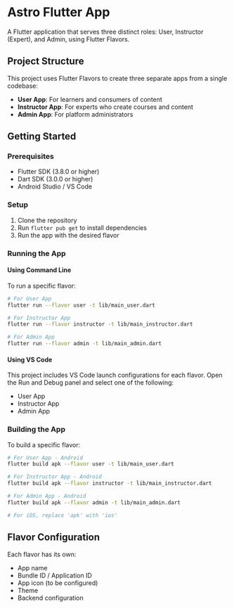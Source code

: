 # Astro Flutter App

A Flutter application that serves three distinct roles: User, Instructor (Expert), and Admin, using Flutter Flavors.

## Project Structure

This project uses Flutter Flavors to create three separate apps from a single codebase:

- **User App**: For learners and consumers of content
- **Instructor App**: For experts who create courses and content
- **Admin App**: For platform administrators

## Getting Started

### Prerequisites

- Flutter SDK (3.8.0 or higher)
- Dart SDK (3.0.0 or higher)
- Android Studio / VS Code

### Setup

1. Clone the repository
2. Run `flutter pub get` to install dependencies
3. Run the app with the desired flavor

### Running the App

#### Using Command Line

To run a specific flavor:

```bash
# For User App
flutter run --flavor user -t lib/main_user.dart

# For Instructor App
flutter run --flavor instructor -t lib/main_instructor.dart

# For Admin App
flutter run --flavor admin -t lib/main_admin.dart
```

#### Using VS Code

This project includes VS Code launch configurations for each flavor. Open the Run and Debug panel and select one of the following:

- User App
- Instructor App
- Admin App

### Building the App

To build a specific flavor:

```bash
# For User App - Android
flutter build apk --flavor user -t lib/main_user.dart

# For Instructor App - Android
flutter build apk --flavor instructor -t lib/main_instructor.dart

# For Admin App - Android
flutter build apk --flavor admin -t lib/main_admin.dart

# For iOS, replace 'apk' with 'ios'
```

## Flavor Configuration

Each flavor has its own:
- App name
- Bundle ID / Application ID
- App icon (to be configured)
- Theme
- Backend configuration
